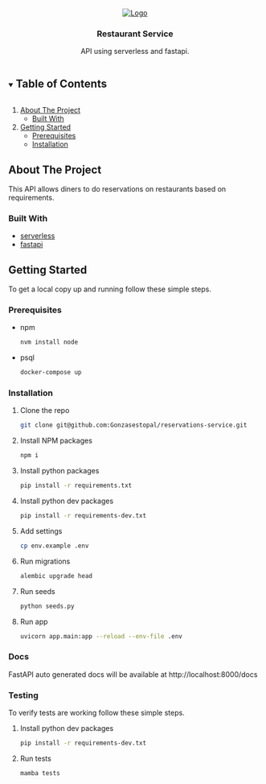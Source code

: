 <br />
<p align="center">
  <a href="https://github.com/gonzasestopal/lambda-integrations/serverless-fast">
    <img src="https://fastapi.tiangolo.com/img/logo-margin/logo-teal.png" alt="Logo">
  </a>

  <h3 align="center">Restaurant Service</h3>

  <p align="center">
    API using serverless and fastapi.
    <br />
  </p>
</p>



<!-- TABLE OF CONTENTS -->
<details open="open">
  <summary><h2 style="display: inline-block">Table of Contents</h2></summary>
  <ol>
    <li>
      <a href="#about-the-project">About The Project</a>
      <ul>
        <li><a href="#built-with">Built With</a></li>
      </ul>
    </li>
    <li>
      <a href="#getting-started">Getting Started</a>
      <ul>
        <li><a href="#prerequisites">Prerequisites</a></li>
        <li><a href="#installation">Installation</a></li>
      </ul>
    </li>
  </ol>
</details>



<!-- ABOUT THE PROJECT -->
## About The Project

This API allows diners to do reservations on restaurants based on requirements.


### Built With

* [serverless](https://www.serverless.com/)
* [fastapi](https://fastapi.tiangolo.com/)



<!-- GETTING STARTED -->
## Getting Started

To get a local copy up and running follow these simple steps.

### Prerequisites

* npm
  ```sh
  nvm install node
  ```

* psql
  ```sh
  docker-compose up
  ```

### Installation

1. Clone the repo
   ```sh
   git clone git@github.com:Gonzasestopal/reservations-service.git
   ```
2. Install NPM packages
   ```sh
   npm i
   ```

3. Install python packages
   ```sh
   pip install -r requirements.txt
   ```

4. Install python dev packages
   ```sh
   pip install -r requirements-dev.txt
   ```

5. Add settings
   ```sh
   cp env.example .env
   ```

6. Run migrations
   ```sh
   alembic upgrade head
   ```

7. Run seeds
   ```sh
   python seeds.py
   ```

8. Run app
    ```sh
    uvicorn app.main:app --reload --env-file .env
    ```


### Docs

FastAPI auto generated docs will be available at http://localhost:8000/docs

### Testing

To verify tests are working follow these simple steps.

1. Install python dev packages
   ```sh
   pip install -r requirements-dev.txt
   ```

2. Run tests
    ```sh
    mamba tests
    ```
